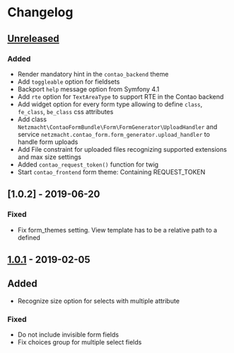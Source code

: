 # Changelog

## [Unreleased]

### Added

 - Render mandatory hint in the `contao_backend` theme
 - Add `toggleable` option for fieldsets
 - Backport `help` message option from Symfony 4.1
 - Add `rte` option for `TextAreaType` to support RTE in the Contao backend 
 - Add widget option for every form type allowing to define `class`, `fe_class`, `be_class` css attributes
 - Add class `Netzmacht\ContaoFormBundle\Form\FormGenerator\UploadHandler` and service 
   `netzmacht.contao_form.form_generator.upload_handler` to handle form uploads
 - Add File constraint for uploaded files recognizing supported extensions and max size settings
 - Added `contao_request_token()` function for twig
 - Start `contao_frontend` form theme: Containing REQUEST_TOKEN 

## [1.0.2] - 2019-06-20

### Fixed

 - Fix form_themes setting. View template has to be a relative path to a defined 

## [1.0.1] - 2019-02-05 

## Added
 
 - Recognize size option for selects with multiple attribute

### Fixed

 - Do not include invisible form fields
 - Fix choices group for multiple select fields

[Unreleased]: https://github.com/netzmacht/contao-form-bundle/compare/1.0.2...dev-develop
[1.0.1]: https://github.com/netzmacht/contao-form-bundle/compare/1.0.1...1.0.2
[1.0.1]: https://github.com/netzmacht/contao-form-bundle/compare/1.0.0...1.0.1
